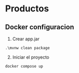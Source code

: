 # Productos

## Docker configuracion 

1. Crear app.jar
```
.\mvnw clean package
```

2. Iniciar el proyecto
```
docker compose up
```